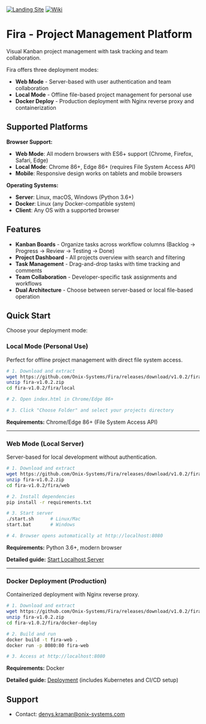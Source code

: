 
[![Landing Site](https://img.shields.io/badge/Website-Landing%20Page-blue?logo=web)](https://onix-systems-android-tasks.dev.onix.team/landing/index.html)
[![Wiki](https://img.shields.io/badge/Wiki-GitHub%20Wiki-green?logo=tools)](https://github.com/Onix-Systems/Fira/wiki)

# Fira - Project Management Platform

Visual Kanban project management with task tracking and team collaboration.

Fira offers three deployment modes:
- **Web Mode** - Server-based with user authentication and team collaboration
- **Local Mode** - Offline file-based project management for personal use
- **Docker Deploy** - Production deployment with Nginx reverse proxy and containerization

## Supported Platforms

**Browser Support:**
- **Web Mode**: All modern browsers with ES6+ support (Chrome, Firefox, Safari, Edge)
- **Local Mode**: Chrome 86+, Edge 86+ (requires File System Access API)
- **Mobile**: Responsive design works on tablets and mobile browsers

**Operating Systems:**
- **Server**: Linux, macOS, Windows (Python 3.6+)
- **Docker**: Linux (any Docker-compatible system)
- **Client**: Any OS with a supported browser

## Features

- **Kanban Boards** - Organize tasks across workflow columns (Backlog → Progress → Review → Testing → Done)
- **Project Dashboard** - All projects overview with search and filtering
- **Task Management** - Drag-and-drop tasks with time tracking and comments
- **Team Collaboration** - Developer-specific task assignments and workflows
- **Dual Architecture** - Choose between server-based or local file-based operation

## Quick Start

Choose your deployment mode:

### Local Mode (Personal Use)

Perfect for offline project management with direct file system access.

```bash
# 1. Download and extract
wget https://github.com/Onix-Systems/Fira/releases/download/v1.0.2/fira-v1.0.2.zip
unzip fira-v1.0.2.zip
cd fira-v1.0.2/fira/local

# 2. Open index.html in Chrome/Edge 86+

# 3. Click "Choose Folder" and select your projects directory
```

**Requirements:** Chrome/Edge 86+ (File System Access API)

---

### Web Mode (Local Server)

Server-based for local development without authentication.

```bash
# 1. Download and extract
wget https://github.com/Onix-Systems/Fira/releases/download/v1.0.2/fira-v1.0.2.zip
unzip fira-v1.0.2.zip
cd fira-v1.0.2/fira/web

# 2. Install dependencies
pip install -r requirements.txt

# 3. Start server
./start.sh      # Linux/Mac
start.bat       # Windows

# 4. Browser opens automatically at http://localhost:8080
```

**Requirements:** Python 3.6+, modern browser

**Detailed guide:** [Start Localhost Server](https://github.com/Onix-Systems/Fira/wiki/Start-Localhost-Server)

---

### Docker Deployment (Production)

Containerized deployment with Nginx reverse proxy.

```bash
# 1. Download and extract
wget https://github.com/Onix-Systems/Fira/releases/download/v1.0.2/fira-v1.0.2.zip
unzip fira-v1.0.2.zip
cd fira-v1.0.2/fira/docker-deploy

# 2. Build and run
docker build -t fira-web .
docker run -p 8080:80 fira-web

# 3. Access at http://localhost:8080
```

**Requirements:** Docker

**Detailed guide:** [Deployment](https://github.com/Onix-Systems/Fira/wiki/Deployment) (includes Kubernetes and CI/CD setup)


## Support
- Contact: denys.kramar@onix-systems.com
